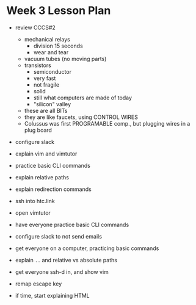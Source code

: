 # Week 3 Lesson Plan

- review CCCS#2
  - mechanical relays
    - division 15 seconds
    - wear and tear
  - vacuum tubes (no moving parts)
  - transistors
    - semiconductor
    - very fast
    - not fragile
    - solid
    - still what computers are made of today
    - "silicon" valley
  - these are all BITs
  - they are like faucets, using CONTROL WIRES
  - Colussus was first PROGRAMABLE comp., but plugging wires in a plug board  


- configure slack
- explain vim and vimtutor
- practice basic CLI commands
- explain relative paths
- explain redirection commands
- ssh into htc.link
- open vimtutor
- have everyone practice basic CLI commands


- configure slack to not send emails
- get everyone on a computer, practicing basic commands
- explain `..` and relative vs absolute paths
- get everyone ssh-d in, and show vim

- remap escape key

- if time, start explaining HTML
